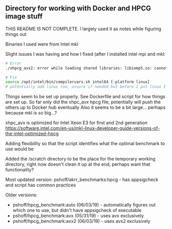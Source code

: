 ## Directory for working with Docker and HPCG image stuff
THIS README IS NOT COMPLETE. I largely used it as notes while figuring things out


Binaries I used were from Intel mkl

Slight issues I was having and how I fixed (after I installed intel mpi and mkl:

```bash
# Error
./xhpcg_avx2: error while loading shared libraries: libiomp5.so: cannot open shared object file: No such file or directory

# Fix
source /opt/intel/bin/compilervars.sh intel64 [-platform linux]
# potentially add linux too, unsure if needed but before I put linux I was getting another error
```

Things seem to be set up properly.
See Dockerfile and script for how things are set up.
So far only did the xhpc_avx hpcg file, potentially will push the others up to Docker hub eventually
Also it seems to be a bit large... perhaps because mkl is so big...?

xhpc_avx is optimized for Intel Xeon E3 for first and 2nd generation 
https://software.intel.com/en-us/mkl-linux-developer-guide-versions-of-the-intel-optimized-hpcg

Adding flexibility so that the script identifies what the optimal benchmark to use would be

Added the /scratch directory to be the place for the temporary working directory, right now doesn't clean it up at the end, perhaps want that functionality?

Most updated version: pshoff/akrr_benchmarks:hpcg - has appsigcheck and script has common practices

Older versions:
- pshoff/hpcg_benchmark:auto (06/03/19) - automatically figures out which one to use, but didn't have appsigcheck of executable
- pshoff/hpcg_benchmark:avx (05/31/19) - uses avx exclusively
- pshoff/hpcg_benchmark:avx2 (06/03/19) - uses avx2 exclusively








